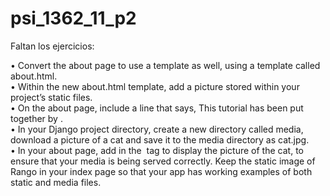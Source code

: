 # psi_1362_11_p2

Faltan los ejercicios:

• Convert the about page to use a template as well, using a template called about.html.
<br>
• Within the new about.html template, add a picture stored within your project’s
static files.
<br>
• On the about page, include a line that says, This tutorial has been put together
by <your-name>.
<br>
• In your Django project directory, create a new directory called media, download a
picture of a cat and save it to the media directory as cat.jpg.
<br>
• In your about page, add in the <img> tag to display the picture of the cat, to ensure
that your media is being served correctly. Keep the static image of Rango in your
index page so that your app has working examples of both static and media files.

